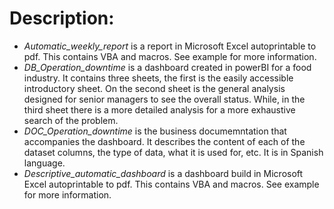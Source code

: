 # Description:
 - *Automatic_weekly_report* is a report in Microsoft Excel autoprintable to pdf. This contains VBA and macros. See example for more information.
 - *DB_Operation_downtime* is a dashboard created in powerBI for a food industry. It contains three sheets, the first is the easily accessible introductory sheet. On the second sheet is the general analysis designed for senior managers to see the overall status. While, in the third sheet there is a more detailed analysis for a more exhaustive search of the problem.
 - *DOC_Operation_downtime* is the business documemntation that accompanies the dashboard. It describes the content of each of the dataset columns, the type of data, what it is used for, etc. It is in Spanish language.
 - *Descriptive_automatic_dashboard* is a dashboard build in Microsoft Excel autoprintable to pdf. This contains VBA and macros. See example for more information.
